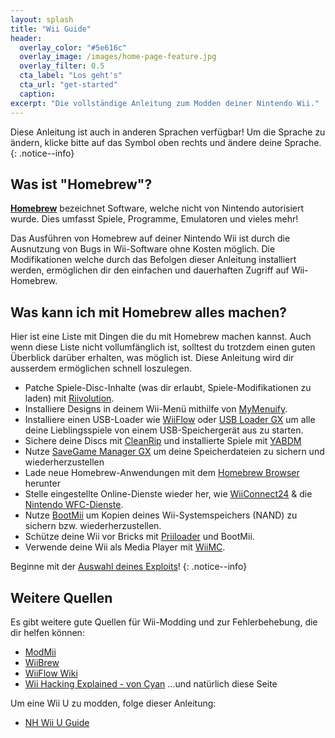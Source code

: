 ```yaml
---
layout: splash
title: "Wii Guide"
header:
  overlay_color: "#5e616c"
  overlay_image: /images/home-page-feature.jpg
  overlay_filter: 0.5
  cta_label: "Los geht's"
  cta_url: "get-started"
  caption:
excerpt: "Die vollständige Anleitung zum Modden deiner Nintendo Wii."
---
```


Diese Anleitung ist auch in anderen Sprachen verfügbar! Um die Sprache zu ändern, klicke bitte auf das Symbol oben rechts und ändere deine Sprache.
{: .notice--info}

## Was ist "Homebrew"?

[**Homebrew**](https://en.wikipedia.org/wiki/Homebrew_(video_games)) bezeichnet Software, welche nicht von Nintendo autorisiert wurde. Dies umfasst Spiele, Programme, Emulatoren und vieles mehr!

Das Ausführen von Homebrew auf deiner Nintendo Wii ist durch die Ausnutzung von Bugs in Wii-Software ohne Kosten möglich. Die Modifikationen welche durch das Befolgen dieser Anleitung installiert werden, ermöglichen dir den einfachen und dauerhaften Zugriff auf Wii-Homebrew.

## Was kann ich mit Homebrew alles machen?

Hier ist eine Liste mit Dingen die du mit Homebrew machen kannst. Auch wenn diese Liste nicht vollumfänglich ist, solltest du trotzdem einen guten Überblick darüber erhalten, was möglich ist. Diese Anleitung wird dir ausserdem ermöglichen schnell loszulegen.

- Patche Spiele-Disc-Inhalte (was dir erlaubt, Spiele-Modifikationen zu laden) mit [Riivolution](http://www.wiibrew.org/wiki/Riivolution).
- Installiere Designs in deinem Wii-Menü mithilfe von [MyMenuify](themes).
- Installiere einen USB-Loader wie [WiiFlow](wiiflow) oder [USB Loader GX](usbloadergx) um alle deine Lieblingsspiele von einem USB-Speichergerät aus zu starten.
- Sichere deine Discs mit [CleanRip](/dump-games) und installierte Spiele mit [YABDM](dump-wads)
- Nutze [SaveGame Manager GX](https://wiidatabase.de/downloads/wii-tools/savegame-manager-gx-beta/) um deine Speicherdateien zu sichern und wiederherzustellen
- Lade neue Homebrew-Anwendungen mit dem [Homebrew Browser](hbb) herunter
- Stelle eingestellte Online-Dienste wieder her, wie [WiiConnect24](riiconnect24) & die [Nintendo WFC-Dienste](wiimmfi).
- Nutze [BootMii](bootmii) um Kopien deines Wii-Systemspeichers (NAND) zu sichern bzw. wiederherzustellen.
- Schütze deine Wii vor Bricks mit [Priiloader](priiloader) und BootMii.
- Verwende deine Wii als Media Player mit [WiiMC](http://www.wiimc.org/).

Beginne mit der [Auswahl deines Exploits](get-started)!
{: .notice--info}

## Weitere Quellen

Es gibt weitere gute Quellen für Wii-Modding und zur Fehlerbehebung, die dir helfen können:

- [ModMii](http://xflak.com/)
- [WiiBrew](https://wiibrew.org/)
- [WiiFlow Wiki](https://sites.google.com/site/wiiflowiki4/)
- [Wii Hacking Explained - von Cyan](https://gbatemp.net/threads/wii-hacking-explained.501605/) ...und natürlich diese Seite

Um eine Wii U zu modden, folge dieser Anleitung:
- [NH Wii U Guide](https://wiiu.hacks.guide)
